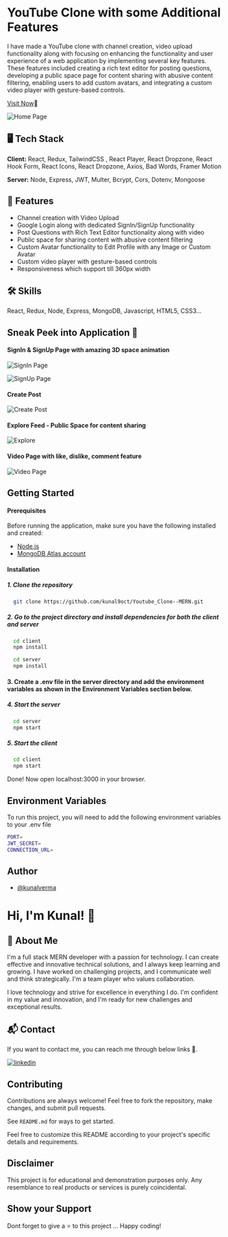 
# YouTube Clone with some Additional Features

I have made a YouTube clone with channel creation, video upload functionality along with focusing on enhancing the functionality and user experience of a web application by implementing several key features. These features included creating a rich text editor for posting questions, developing a public space page for content sharing with abusive content filtering, enabling users to add custom avatars, and integrating a custom video player with gesture-based controls.

[Visit Now](https://youtube100.netlify.app/)🚀

![Home Page](https://github.com/kunal9oct/Youtube_Clone--MERN/assets/110735646/ce61b42b-3d93-4b75-8bc0-6011214b4d31)

## 🖥️ Tech Stack

**Client:** React, Redux, TailwindCSS , React Player, React Dropzone, React Hook Form, React Icons, React Dropzone, Axios, Bad Words, Framer Motion

**Server:** Node, Express, JWT, Multer, Bcrypt, Cors, Dotenv, Mongoose

## 🚀 Features

- Channel creation with Video Upload 
- Google Login along with dedicated SignIn/SignUp functionality
- Post Questions with Rich Text Editor functionality along with video
- Public space for sharing content with abusive content filtering
- Custom Avatar functionality to Edit Profile with any Image or Custom Avatar
- Custom video player with gesture-based controls
- Responsiveness which support till 360px width

## 🛠 Skills
React, Redux, Node, Express, MongoDB, Javascript, HTML5, CSS3...

## Sneak Peek into Application 🙈

#### SignIn & SignUp Page with amazing 3D space animation
![SignIn Page](https://github.com/kunal9oct/Youtube_Clone--MERN/assets/110735646/a476f589-11fb-478e-bea1-f8cbf7fb7069)

![SignUp Page](https://github.com/kunal9oct/Youtube_Clone--MERN/assets/110735646/3bbde157-8892-4706-bb9f-785a332168a2)

#### Create Post 
![Create Post](https://github.com/kunal9oct/Youtube_Clone--MERN/assets/110735646/57f4fa56-2386-42bb-848c-a6053877233f)

#### Explore Feed - Public Space for content sharing
![Explore](https://github.com/kunal9oct/Youtube_Clone--MERN/assets/110735646/07173387-4e57-418c-b680-21ff76fb42f3)

#### Video Page with like, dislike, comment feature 
![Video Page](https://github.com/kunal9oct/Youtube_Clone--MERN/assets/110735646/b9059208-2d8c-4731-8087-8df15fc119fe)

## Getting Started

#### Prerequisites
Before running the application, make sure you have the following installed and created:

- [Node.js](https://nodejs.org/en/download)
- [MongoDB Atlas account](https://www.mongodb.com/)

#### Installation

##### 1. Clone the repository

```bash
  git clone https://github.com/kunal9oct/Youtube_Clone--MERN.git
```

##### 2. Go to the project directory and install dependencies for both the client and server

```bash
  cd client
  npm install
```

```bash
  cd server
  npm install
```

#### 3. Create a .env file in the server directory and add the environment variables as shown in the Environment Variables section below.

##### 4. Start the server

```bash
  cd server
  npm start
```

##### 5. Start the client

```bash
  cd client
  npm start
```

Done! Now open localhost:3000 in your browser.

## Environment Variables

To run this project, you will need to add the following environment variables to your .env file

```bash
PORT=
JWT_SECRET=
CONNECTION_URL=
```

## Author

- [@kunalverma](https://github.com/kunal9oct)

# Hi, I'm Kunal! 👋


## 🚀 About Me
I'm a full stack MERN developer with a passion for technology. I can create effective and innovative technical solutions, and I always keep learning and growing. I have worked on challenging projects, and I communicate well and think strategically. I'm a team player who values collaboration.

I love technology and strive for excellence in everything I do. I'm confident in my value and innovation, and I'm ready for new challenges and exceptional results.


## 📬 Contact
If you want to contact me, you can reach me through below links 🔗.

[![linkedin](https://img.shields.io/badge/linkedin-0A66C2?style=for-the-badge&logo=linkedin&logoColor=white)](https://www.linkedin.com/in/kunalverma9/)

## Contributing

Contributions are always welcome! Feel free to fork the repository, make changes, and submit pull requests.

See `README.md` for ways to get started.

Feel free to customize this README according to your project's specific details and requirements.

## Disclaimer

This project is for educational and demonstration purposes only. Any resemblance to real products or services is purely coincidental.

## Show your Support

Dont forget to give a ⭐️ to this project ... Happy coding!
